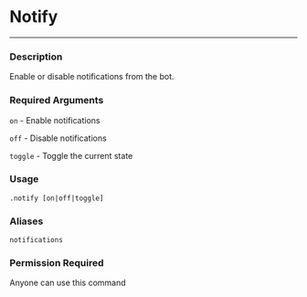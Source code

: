 # Notify
---
### Description
Enable or disable notifications from the bot.
### Required Arguments
`on` - Enable notifications

`off` - Disable notifications

`toggle` - Toggle the current state
### Usage
```
.notify [on|off|toggle]
```
### Aliases
`notifications`
### Permission Required
Anyone can use this command
